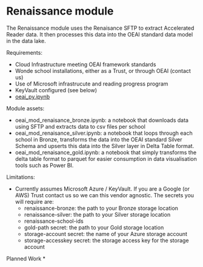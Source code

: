 # Renaissance module

The Renaissance module uses the Renaisance SFTP to extract Accelerated Reader data.  It then processes this data into the OEAI standard data model in the data lake.

Requirements:
* Cloud Infrastructure meeting OEAI framework standards
* Wonde school installations, either as a Trust, or through OEAI (contact us)
* Use of Microsoft infrastrucute and reading progress program
* KeyVault configured (see below)
* [oeai_py.ipynb](oeai_py.ipynb) 

Module assets:
* oeai_mod_renaisance_bronze.ipynb: a notebook that downloads data using SFTP and extracts data to csv files per school
* oeai_mod_renaisance_silver.ipynb: a notebook that loops through each school in Bronze, transforms the data into the OEAI standard Silver Schema and upserts this data into the Silver layer in Delta Table format.
* oeai_mod_renaisance_gold.ipynb: a notebook that simply transforms the delta table format to parquet for easier consumption in data visualisation tools such as Power BI.

Limitations:
* Currently assumes Microsoft Azure / KeyVault.  If you are a Google (or AWS) Trust contact us so we can this vendor agnostic.  The secrets you will require are:
    * renaissance-bronze: the path to your Bronze storage location
    * renaissance-silver: the path to your Silver storage location
    * renaissance-school-ids
    * gold-path secret: the path to your Gold storage location
    * storage-account secret: the name of your Azure storage account
    * storage-accesskey secret: the storage access key for the storage account

Planned Work
* 